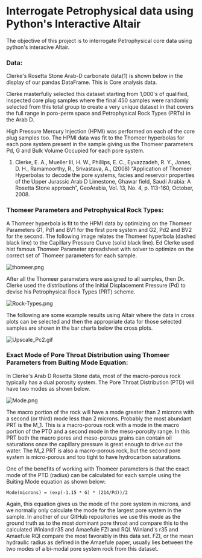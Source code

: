 # Interrogate Petrophysical data using Python's Interactive Altair
The objective of this project is to interrogate Petrophysical core data using python's interacive Altair. 

### Data:
Clerke's Rosetta Stone Arab-D carbonate data(1) is shown below in the display of our pandas DataFrame. This is Core analysis data. 

Clerke masterfully selected this dataset starting from 1,000's of qualified, inspected core plug samples where the final 450 samples were randomly selected from this total group to create a very unique dataset in that covers the full range in poro-perm space and Petrophysical Rock Types (PRTs) in the Arab D. 

High Pressure Mercury Injection (HPMI) was performed on each of the core plug samples too. The HPMI data was fit to the Thomeer hyperbolas for each pore system present in the sample giving us the Thomeer parameters Pd, G and Bulk Volume Occupied for each pore system.


1) Clerke, E. A., Mueller III, H. W., Phillips, E. C., Eyvazzadeh, R. Y., Jones, D. H., Ramamoorthy, R., Srivastava, A., (2008) “Application of Thomeer Hyperbolas to decode the pore systems, facies and reservoir properties of the Upper Jurassic Arab D Limestone, Ghawar field, Saudi Arabia: A Rosetta Stone approach”, GeoArabia, Vol. 13, No. 4, p. 113-160, October, 2008. 

### Thomeer Parameters and Petrophysical Rock Types:

A Thomeer hyperbola is fit to the HPMI data by optimizing on the Thomeer Parameters G1, Pd1 and BV1 for the first pore system and G2, Pd2 and BV2 for the second. The following image relates the Thomeer hyperbola (dashed black line) to the Capillary Pressure Curve (solid black line). Ed Clerke used hist famous Thomeer Parameter spreadsheet with solver to optimize on the correct set of Thomeer parameters for each sample.  

![thomeer.png](thomeer.png)

After all the Thomeer parameters were assigned to all samples, then Dr. Clerke used the distributions of the Initial Displacement Pressure (Pd) to devise his Petrophysical Rock Types (PRT) scheme. 

![Rock-Types.png](Rock-Types.png)


The following are some example results using Altair where the data in cross plots can be selected and then the appropriate data for those selected samples are shown in the bar charts below the cross plots. 

![Upscale_Pc2.gif](geolog_altair_thomeer.gif)


### Exact Mode of Pore Throat Distribution using Thomeer Parameters from Buiting Mode Equation:
In Clerke's Arab D Rosetta Stone data, most of the macro-porous rock typically has a dual porosity system.  The Pore Throat Distribution (PTD) will have two modes as shown below. 

![Mode.png](Mode.png)

The macro portion of the rock will have a mode greater than 2 microns with a second (or third) mode less than 2 microns. Probably the most abundant PRT is the M_1. This is a macro-porous rock with a mode in the macro portion of the PTD and a second mode in the meso-porosity range. In this PRT both the macro pores and meso-porous grains can contain oil saturations once the capillary pressure is great enough to drive out the water. The M_2 PRT is also a macro-porous rock, but the second pore system is micro-porous and too tight to have hydrocarbon saturations. 

One of the benefits of working with Thomeer parameters is that the exact mode of the PTD (radius) can be calculated for each sample using the Buiting Mode equation as shown below:

    Mode(microns) = (exp(-1.15 * G) * (214/Pd))/2

Again, this equation gives us the mode of the pore system in microns, and we normally only calculate the mode for the largest pore system in the sample. In another of our GitHub repositories we use this mode as the ground truth as to the most dominant pore throat and compare this to the calculated Winland r35 and Amaefule FZI and RQI. Winland's r35 and Amaefule RQI compare the most favorably in this data set. FZI, or the mean hydraulic radius as defined in the Amaefule paper, usually lies between the two modes of a bi-modal pore system rock from this dataset. 


